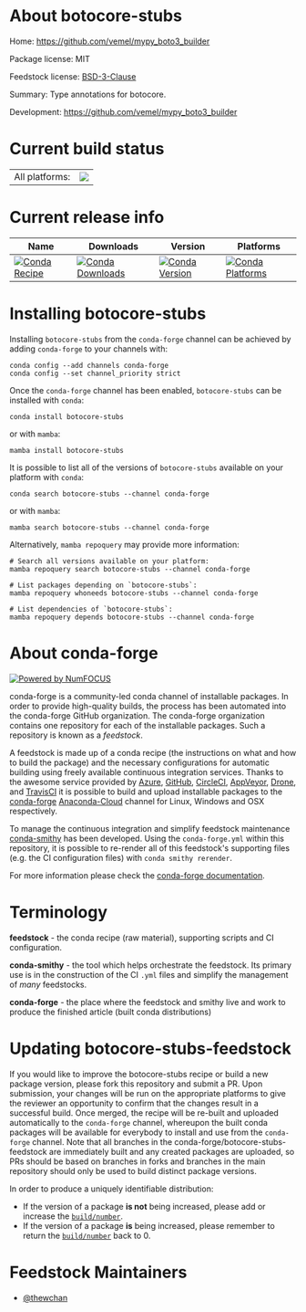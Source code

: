 About botocore-stubs
====================

Home: https://github.com/vemel/mypy_boto3_builder

Package license: MIT

Feedstock license: [BSD-3-Clause](https://github.com/conda-forge/botocore-stubs-feedstock/blob/main/LICENSE.txt)

Summary: Type annotations for botocore.

Development: https://github.com/vemel/mypy_boto3_builder

Current build status
====================


<table><tr><td>All platforms:</td>
    <td>
      <a href="https://dev.azure.com/conda-forge/feedstock-builds/_build/latest?definitionId=14111&branchName=main">
        <img src="https://dev.azure.com/conda-forge/feedstock-builds/_apis/build/status/botocore-stubs-feedstock?branchName=main">
      </a>
    </td>
  </tr>
</table>

Current release info
====================

| Name | Downloads | Version | Platforms |
| --- | --- | --- | --- |
| [![Conda Recipe](https://img.shields.io/badge/recipe-botocore--stubs-green.svg)](https://anaconda.org/conda-forge/botocore-stubs) | [![Conda Downloads](https://img.shields.io/conda/dn/conda-forge/botocore-stubs.svg)](https://anaconda.org/conda-forge/botocore-stubs) | [![Conda Version](https://img.shields.io/conda/vn/conda-forge/botocore-stubs.svg)](https://anaconda.org/conda-forge/botocore-stubs) | [![Conda Platforms](https://img.shields.io/conda/pn/conda-forge/botocore-stubs.svg)](https://anaconda.org/conda-forge/botocore-stubs) |

Installing botocore-stubs
=========================

Installing `botocore-stubs` from the `conda-forge` channel can be achieved by adding `conda-forge` to your channels with:

```
conda config --add channels conda-forge
conda config --set channel_priority strict
```

Once the `conda-forge` channel has been enabled, `botocore-stubs` can be installed with `conda`:

```
conda install botocore-stubs
```

or with `mamba`:

```
mamba install botocore-stubs
```

It is possible to list all of the versions of `botocore-stubs` available on your platform with `conda`:

```
conda search botocore-stubs --channel conda-forge
```

or with `mamba`:

```
mamba search botocore-stubs --channel conda-forge
```

Alternatively, `mamba repoquery` may provide more information:

```
# Search all versions available on your platform:
mamba repoquery search botocore-stubs --channel conda-forge

# List packages depending on `botocore-stubs`:
mamba repoquery whoneeds botocore-stubs --channel conda-forge

# List dependencies of `botocore-stubs`:
mamba repoquery depends botocore-stubs --channel conda-forge
```


About conda-forge
=================

[![Powered by
NumFOCUS](https://img.shields.io/badge/powered%20by-NumFOCUS-orange.svg?style=flat&colorA=E1523D&colorB=007D8A)](https://numfocus.org)

conda-forge is a community-led conda channel of installable packages.
In order to provide high-quality builds, the process has been automated into the
conda-forge GitHub organization. The conda-forge organization contains one repository
for each of the installable packages. Such a repository is known as a *feedstock*.

A feedstock is made up of a conda recipe (the instructions on what and how to build
the package) and the necessary configurations for automatic building using freely
available continuous integration services. Thanks to the awesome service provided by
[Azure](https://azure.microsoft.com/en-us/services/devops/), [GitHub](https://github.com/),
[CircleCI](https://circleci.com/), [AppVeyor](https://www.appveyor.com/),
[Drone](https://cloud.drone.io/welcome), and [TravisCI](https://travis-ci.com/)
it is possible to build and upload installable packages to the
[conda-forge](https://anaconda.org/conda-forge) [Anaconda-Cloud](https://anaconda.org/)
channel for Linux, Windows and OSX respectively.

To manage the continuous integration and simplify feedstock maintenance
[conda-smithy](https://github.com/conda-forge/conda-smithy) has been developed.
Using the ``conda-forge.yml`` within this repository, it is possible to re-render all of
this feedstock's supporting files (e.g. the CI configuration files) with ``conda smithy rerender``.

For more information please check the [conda-forge documentation](https://conda-forge.org/docs/).

Terminology
===========

**feedstock** - the conda recipe (raw material), supporting scripts and CI configuration.

**conda-smithy** - the tool which helps orchestrate the feedstock.
                   Its primary use is in the construction of the CI ``.yml`` files
                   and simplify the management of *many* feedstocks.

**conda-forge** - the place where the feedstock and smithy live and work to
                  produce the finished article (built conda distributions)


Updating botocore-stubs-feedstock
=================================

If you would like to improve the botocore-stubs recipe or build a new
package version, please fork this repository and submit a PR. Upon submission,
your changes will be run on the appropriate platforms to give the reviewer an
opportunity to confirm that the changes result in a successful build. Once
merged, the recipe will be re-built and uploaded automatically to the
`conda-forge` channel, whereupon the built conda packages will be available for
everybody to install and use from the `conda-forge` channel.
Note that all branches in the conda-forge/botocore-stubs-feedstock are
immediately built and any created packages are uploaded, so PRs should be based
on branches in forks and branches in the main repository should only be used to
build distinct package versions.

In order to produce a uniquely identifiable distribution:
 * If the version of a package **is not** being increased, please add or increase
   the [``build/number``](https://docs.conda.io/projects/conda-build/en/latest/resources/define-metadata.html#build-number-and-string).
 * If the version of a package **is** being increased, please remember to return
   the [``build/number``](https://docs.conda.io/projects/conda-build/en/latest/resources/define-metadata.html#build-number-and-string)
   back to 0.

Feedstock Maintainers
=====================

* [@thewchan](https://github.com/thewchan/)

